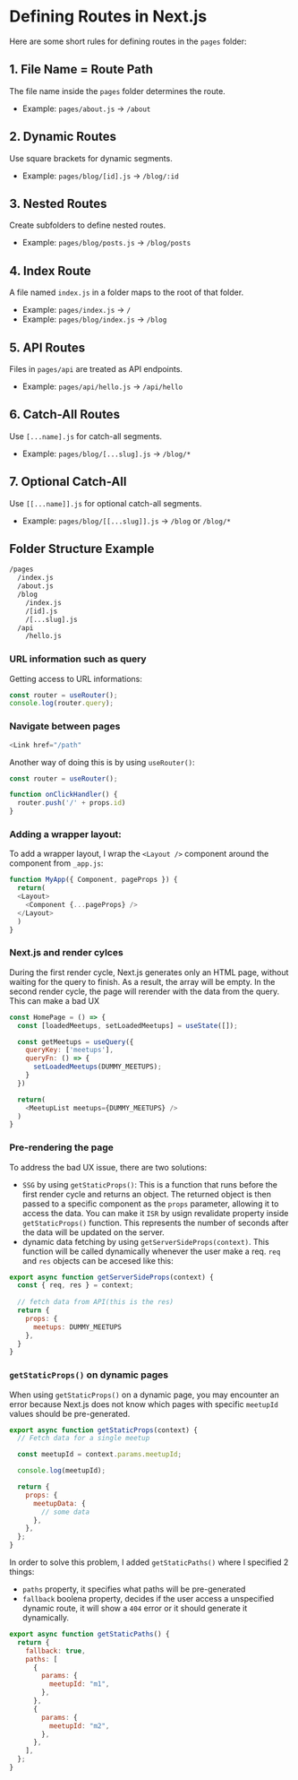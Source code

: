 # Defining Routes in Next.js

Here are some short rules for defining routes in the `pages` folder:

## 1. File Name = Route Path
The file name inside the `pages` folder determines the route.  
- Example: `pages/about.js` → `/about`  

## 2. Dynamic Routes
Use square brackets for dynamic segments.  
- Example: `pages/blog/[id].js` → `/blog/:id`  

## 3. Nested Routes
Create subfolders to define nested routes.  
- Example: `pages/blog/posts.js` → `/blog/posts`  

## 4. Index Route
A file named `index.js` in a folder maps to the root of that folder.  
- Example: `pages/index.js` → `/`  
- Example: `pages/blog/index.js` → `/blog`  

## 5. API Routes
Files in `pages/api` are treated as API endpoints.  
- Example: `pages/api/hello.js` → `/api/hello`  

## 6. Catch-All Routes
Use `[...name].js` for catch-all segments.  
- Example: `pages/blog/[...slug].js` → `/blog/*`  

## 7. Optional Catch-All
Use `[[...name]].js` for optional catch-all segments.  
- Example: `pages/blog/[[...slug]].js` → `/blog` or `/blog/*`  

## Folder Structure Example

```bash
/pages
  /index.js
  /about.js
  /blog
    /index.js
    /[id].js
    /[...slug].js
  /api
    /hello.js
```

### URL information such as query
Getting access to URL informations:
```js
const router = useRouter();
console.log(router.query);
```

### Navigate between pages
```js
<Link href="/path"
```
Another way of doing this is by using `useRouter()`:
```js
const router = useRouter();

function onClickHandler() {
  router.push('/' + props.id)
}
```

### Adding a wrapper layout:
To add a wrapper layout, I wrap the `<Layout />` component around the component from `_app.js`:
```js
function MyApp({ Component, pageProps }) {
  return( 
  <Layout>
    <Component {...pageProps} />
  </Layout>
  )
}
```

### Next.js and render cylces
During the first render cycle, Next.js generates only an HTML page, without waiting for the query to finish. As a result, the array will be empty. In the second render cycle, the page will rerender with the data from the query. This can make a bad UX
```js
const HomePage = () => {
  const [loadedMeetups, setLoadedMeetups] = useState([]);

  const getMeetups = useQuery({
    queryKey: ['meetups'],
    queryFn: () => {
      setLoadedMeetups(DUMMY_MEETUPS);
    }
  })

  return(
    <MeetupList meetups={DUMMY_MEETUPS} />
  )
}
```

### Pre-rendering the page
To address the bad UX issue, there are two solutions:
  - `SSG` by using `getStaticProps()`: This is a function that runs before the first render cycle and returns an object. The returned object is then passed to a specific component as the `props` parameter, allowing it to access the data. You can make it `ISR` by usign revalidate property inside `getStaticProps()` function. This represents the number of seconds after the data will be updated on the server.
  - dynamic data fetching by using `getServerSideProps(context)`. This function will be called dynamically whenever the user make a req. `req` and `res` objects can be accesed like this:

  ```js
  export async function getServerSideProps(context) {
    const { req, res } = context;
    
    // fetch data from API(this is the res)
    return {
      props: {
        meetups: DUMMY_MEETUPS
      },
    }
  }
  ```

### `getStaticProps()` on dynamic pages
When using `getStaticProps()` on a dynamic page, you may encounter an error because Next.js does not know which pages with specific `meetupId` values should be pre-generated.

```js
export async function getStaticProps(context) {
  // Fetch data for a single meetup

  const meetupId = context.params.meetupId;

  console.log(meetupId);

  return {
    props: {
      meetupData: {
        // some data
      },
    },
  };
}
```

In order to solve this problem, I added `getStaticPaths()` where I specified 2 things:
  - `paths` property, it specifies what paths will be pre-generated
  - `fallback` boolena property, decides if the user access a unspecified dynamic route, it will show a `404` error or it should generate it dynamically.
  ```js
  export async function getStaticPaths() {
    return {
      fallback: true,
      paths: [
        {
          params: {
            meetupId: "m1",
          },
        },
        {
          params: {
            meetupId: "m2",
          },
        },
      ],
    };
  }
  ```